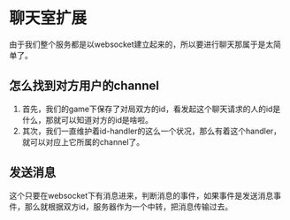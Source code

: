 # 聊天室扩展

由于我们整个服务都是以websocket建立起来的，所以要进行聊天那属于是太简单了。

## 怎么找到对方用户的channel
1. 首先，我们的game下保存了对局双方的id，看发起这个聊天请求的人的id是什么，那就可以知道对方的id是啥啦。
2. 其次，我们一直维护着id-handler的这么一个状况，那么有着这个handler，就可以对应上它所属的channel了。

## 发送消息
这个只要在websocket下有消息进来，判断消息的事件，如果事件是发送消息事件，那么就根据双方id，服务器作为一个中转，把消息传输过去。
